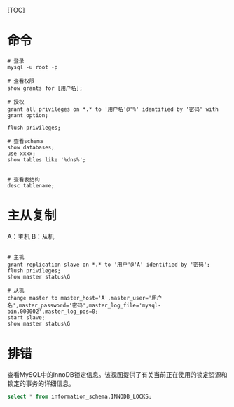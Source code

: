 [TOC]

# 命令
```shell
# 登录
mysql -u root -p

# 查看权限
show grants for [用户名];

# 授权
grant all privileges on *.* to '用户名'@'%' identified by '密码' with grant option;

flush privileges;

# 查看schema
show databases;
use xxxx;
show tables like '%dns%';


# 查看表结构
desc tablename;
```


# 主从复制
A：主机
B：从机

```shell

# 主机
grant replication slave on *.* to '用户'@'A' identified by '密码';
flush privileges;
show master status\G

# 从机
change master to master_host='A',master_user='用户名',master_password='密码',master_log_file='mysql-bin.000002',master_log_pos=0;
start slave;
show master status\G
```


# 排错
查看MySQL中的InnoDB锁定信息。该视图提供了有关当前正在使用的锁定资源和锁定的事务的详细信息。
```sql
select * from information_schema.INNODB_LOCKS;
```